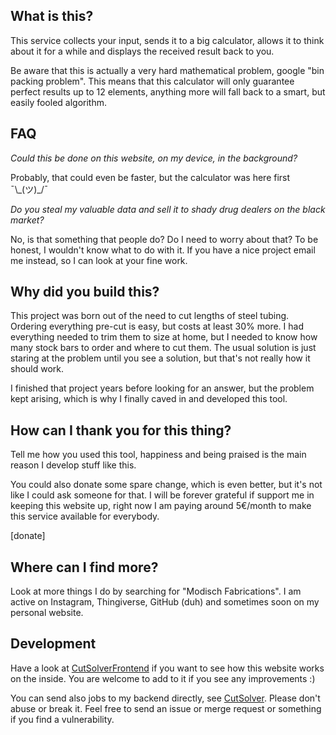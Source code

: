 ## What is this?
This service collects your input, sends it to a big calculator, allows it to think about it for a while and 
displays the received result back to you.

Be aware that this is actually a very hard mathematical problem, google "bin packing problem". This means
that this calculator will only guarantee perfect results up to 12 elements, anything more will fall back to
a smart, but easily fooled algorithm. 

## FAQ
*Could this be done on this website, on my device, in the background?*

Probably, that could even be faster, but the calculator was here first ¯\\\_(ツ)_/¯ 

*Do you steal my valuable data and sell it to shady drug dealers on the black market?*

No, is that something that people do? Do I need to worry about that? To be honest, I wouldn't know what to do with it.
If you have a nice project email me instead, so I can look at your fine work.

## Why did you build this?
This project was born out of the need to cut lengths of steel tubing. Ordering everything
pre-cut is easy, but costs at least 30% more. I had everything needed to trim them to size at home, 
but I needed to know how many stock bars to order and where to cut them. The usual solution is just staring 
at the problem until you see a solution, but that's not really how it should work. 

I finished that project years before looking for an answer, but the problem kept arising, which is why 
I finally caved in and developed this tool. 

## How can I thank you for this thing?
Tell me how you used this tool, happiness and being praised is the main reason I develop stuff like this. 

You could also donate some spare change, which is even better, but it's not like I could ask someone for that. 
I will be forever grateful if support me in keeping this website up, right now I am paying around 5€/month 
to make this service available for everybody. 

[donate]

## Where can I find more?
Look at more things I do by searching for "Modisch Fabrications". 
I am active on Instagram, Thingiverse, GitHub (duh) and sometimes soon on my personal website. 

## Development
Have a look at [CutSolverFrontend](https://github.com/ModischFabrications/CutSolverFrontend) if you want to see 
how this website works on the inside. You are welcome to add to it if you see any improvements :) 

You can send also jobs to my backend directly, see [CutSolver](https://github.com/ModischFabrications/CutSolver). 
Please don't abuse or break it. Feel free to send an issue or merge request or something if you find a vulnerability.
